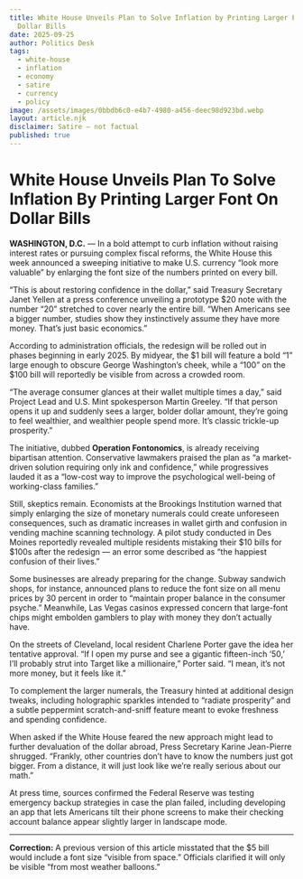 ```yaml
---
title: White House Unveils Plan to Solve Inflation by Printing Larger Font on
  Dollar Bills
date: 2025-09-25
author: Politics Desk
tags:
  - white-house
  - inflation
  - economy
  - satire
  - currency
  - policy
image: /assets/images/0bbdb6c0-e4b7-4980-a456-deec98d923bd.webp
layout: article.njk
disclaimer: Satire — not factual
published: true
---
```


# White House Unveils Plan To Solve Inflation By Printing Larger Font On Dollar Bills  

**WASHINGTON, D.C.** — In a bold attempt to curb inflation without raising interest rates or pursuing complex fiscal reforms, the White House this week announced a sweeping initiative to make U.S. currency “look more valuable” by enlarging the font size of the numbers printed on every bill.  

“This is about restoring confidence in the dollar,” said Treasury Secretary Janet Yellen at a press conference unveiling a prototype $20 note with the number “20” stretched to cover nearly the entire bill. “When Americans see a bigger number, studies show they instinctively assume they have more money. That’s just basic economics.”  

According to administration officials, the redesign will be rolled out in phases beginning in early 2025. By midyear, the $1 bill will feature a bold “1” large enough to obscure George Washington’s cheek, while a “100” on the $100 bill will reportedly be visible from across a crowded room.  

“The average consumer glances at their wallet multiple times a day,” said Project Lead and U.S. Mint spokesperson Martin Greeley. “If that person opens it up and suddenly sees a larger, bolder dollar amount, they’re going to feel wealthier, and wealthier people spend more. It’s classic trickle-up prosperity.”  

The initiative, dubbed **Operation Fontonomics**, is already receiving bipartisan attention. Conservative lawmakers praised the plan as “a market-driven solution requiring only ink and confidence,” while progressives lauded it as a “low-cost way to improve the psychological well-being of working-class families.”  

Still, skeptics remain. Economists at the Brookings Institution warned that simply enlarging the size of monetary numerals could create unforeseen consequences, such as dramatic increases in wallet girth and confusion in vending machine scanning technology. A pilot study conducted in Des Moines reportedly revealed multiple residents mistaking their $10 bills for $100s after the redesign — an error some described as “the happiest confusion of their lives.”  

Some businesses are already preparing for the change. Subway sandwich shops, for instance, announced plans to reduce the font size on all menu prices by 30 percent in order to “maintain proper balance in the consumer psyche.” Meanwhile, Las Vegas casinos expressed concern that large-font chips might embolden gamblers to play with money they don’t actually have.  

On the streets of Cleveland, local resident Charlene Porter gave the idea her tentative approval. “If I open my purse and see a gigantic fifteen-inch ‘50,’ I’ll probably strut into Target like a millionaire,” Porter said. “I mean, it’s not more money, but it feels like it.”  

To complement the larger numerals, the Treasury hinted at additional design tweaks, including holographic sparkles intended to “radiate prosperity” and a subtle peppermint scratch-and-sniff feature meant to evoke freshness and spending confidence.  

When asked if the White House feared the new approach might lead to further devaluation of the dollar abroad, Press Secretary Karine Jean-Pierre shrugged. “Frankly, other countries don’t have to know the numbers just got bigger. From a distance, it will just look like we’re really serious about our math.”  

At press time, sources confirmed the Federal Reserve was testing emergency backup strategies in case the plan failed, including developing an app that lets Americans tilt their phone screens to make their checking account balance appear slightly larger in landscape mode.  

---  
**Correction:** A previous version of this article misstated that the $5 bill would include a font size “visible from space.” Officials clarified it will only be visible “from most weather balloons.”  